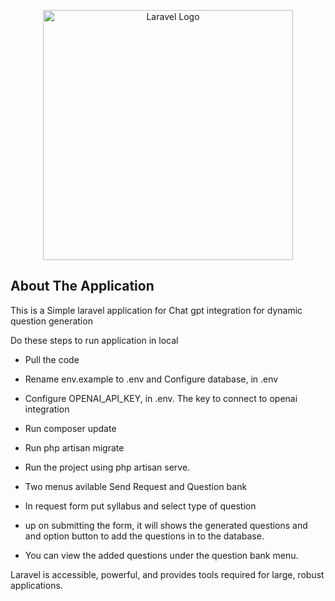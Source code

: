 <p align="center"><a href="https://laravel.com" target="_blank"><img src="https://raw.githubusercontent.com/laravel/art/master/logo-lockup/5%20SVG/2%20CMYK/1%20Full%20Color/laravel-logolockup-cmyk-red.svg" width="400" alt="Laravel Logo"></a></p>


## About The Application

This is a Simple laravel application for Chat gpt integration for dynamic question generation

 Do these steps to run application in local
- Pull the code
- Rename env.example to .env and Configure database, in .env
- Configure OPENAI_API_KEY, in .env. The key to connect to openai integration
- Run composer update
- Run php artisan migrate
- Run the project using php artisan serve.

- Two menus avilable Send Request and Question bank
- In request form put syllabus and select type of question
- up on submitting the form, it will shows the generated questions and and option button to add the questions in to the database.
- You can view the added questions under the question bank menu. 


Laravel is accessible, powerful, and provides tools required for large, robust applications.
